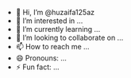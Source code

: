 - 👋 Hi, I’m @huzaifa125az
- 👀 I’m interested in ...
- 🌱 I’m currently learning ...
- 💞️ I’m looking to collaborate on ...
- 📫 How to reach me ...
- 😄 Pronouns: ...
- ⚡ Fun fact: ...

<!---
huzaifa125az/huzaifa125az is a ✨ special ✨ repository because its `README.md` (this file) appears on your GitHub profile.
You can click the Preview link to take a look at your changes.
--->
